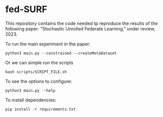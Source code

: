 # fed-SURF

This repository contains the code needed tp reproduce the results of the following paper:
"Stochastic Unrolled Federate Learning," under review, 2023.

To run the main experiment in the paper:
```
python3 main.py --constrained --createMetaDataset
```
Or we can simple run the scripts
```
bash scripts/SCRIPT_FILE.sh
```

To see the options to configure:
```
python3 main.py --help
```

To install dependencies:
```
pip install -r requirements.txt
```